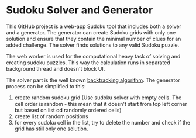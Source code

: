 # Sudoku Solver and Generator

This GitHub project is a web-app Sudoku tool that includes both a solver and a generator. The generator can create Sudoku grids with only one solution and ensure that they contain the minimal number of clues for an added challenge. The solver finds solutions to any valid Sudoku puzzle.

The web worker is used for the computational heavy task of solving and creating sudoku puzzles. This way the calculation runs in separated background thread and doesn't block UI.

The solver part is the well known [backtracking algorithm](https://en.wikipedia.org/wiki/Sudoku_solving_algorithms). The generator process can be simplified to this:

1. create random sudoku grid (Use sudoku solver with empty cells. The cell order is random - this mean that it doesn't start from top left corner but based on list od randomly ordered cells)
2. create list of random positions
3. for every sudoku cell in the list, try to delete the number and check if the grid has still only one solution.
